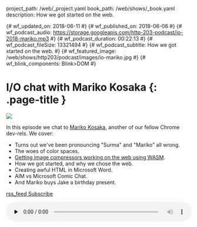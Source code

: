 project_path: /web/_project.yaml
book_path: /web/shows/_book.yaml
description: How we got started on the web.

{# wf_updated_on: 2018-06-11 #}
{# wf_published_on: 2018-06-06 #}
{# wf_podcast_audio: https://storage.googleapis.com/http-203-podcast/io-2018-mariko.mp3 #}
{# wf_podcast_duration: 00:22:13 #}
{# wf_podcast_fileSize: 13321494 #}
{# wf_podcast_subtitle: How we got started on the web. #}
{# wf_featured_image: /web/shows/http203/podcast/images/io-mariko.jpg #}
{# wf_blink_components: Blink>DOM #}

# I/O chat with Mariko Kosaka {: .page-title }

<img src="/web/shows/http203/podcast/images/io-mariko.jpg" class="attempt-right">

In this episode we chat to [Mariko Kosaka](https://twitter.com/kosamari), another of our fellow
Chrome dev-rels. We cover:

* Turns out we've been pronouncing "Surma" and "Mariko" all wrong.
* The woes of color spaces.
* [Getting image compressors working on the web using
  WASM](/web/updates/2018/03/emscripting-a-c-library).
* How we got started, and why we chose the web.
* Creating awful HTML in Microsoft Word.
* AIM vs Microsoft Comic Chat.
* And Mariko buys Jake a birthday present.

<a href="http://feeds.feedburner.com/Http203Podcast">
  <span class="material-icons">rss_feed</span>
  Subscribe
</a>

<audio style="width: 100%" src="https://storage.googleapis.com/http-203-podcast/io-2018-mariko.mp3"
controls preload="none"></audio>
